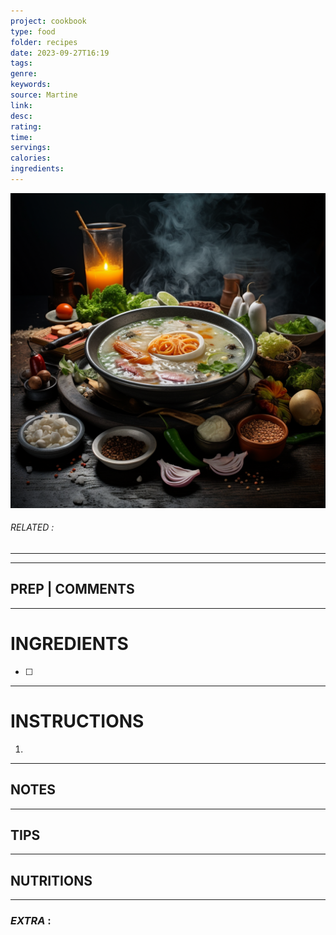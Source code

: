```yaml
---
project: cookbook
type: food
folder: recipes
date: 2023-09-27T16:19
tags: 
genre: 
keywords: 
source: Martine
link: 
desc: 
rating: 
time: 
servings: 
calories: 
ingredients:
---
```


![IMAGE](_default.png)

###### *RELATED* : 
---


---
## PREP | COMMENTS



---
# INGREDIENTS

- [ ] 

---
# INSTRUCTIONS

1. 

---
## NOTES



---
## TIPS



---
## NUTRITIONS



---
### *EXTRA* :



